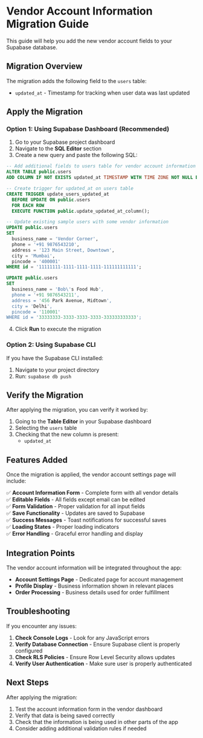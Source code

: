 # Vendor Account Information Migration Guide

This guide will help you add the new vendor account fields to your Supabase database.

## Migration Overview

The migration adds the following field to the `users` table:
- `updated_at` - Timestamp for tracking when user data was last updated

## Apply the Migration

### Option 1: Using Supabase Dashboard (Recommended)

1. Go to your Supabase project dashboard
2. Navigate to the **SQL Editor** section
3. Create a new query and paste the following SQL:

```sql
-- Add additional fields to users table for vendor account information
ALTER TABLE public.users 
ADD COLUMN IF NOT EXISTS updated_at TIMESTAMP WITH TIME ZONE NOT NULL DEFAULT now();

-- Create trigger for updated_at on users table
CREATE TRIGGER update_users_updated_at
  BEFORE UPDATE ON public.users
  FOR EACH ROW
  EXECUTE FUNCTION public.update_updated_at_column();

-- Update existing sample users with some vendor information
UPDATE public.users 
SET 
  business_name = 'Vendor Corner',
  phone = '+91 9876543210',
  address = '123 Main Street, Downtown',
  city = 'Mumbai',
  pincode = '400001'
WHERE id = '11111111-1111-1111-1111-111111111111';

UPDATE public.users 
SET 
  business_name = 'Bob\'s Food Hub',
  phone = '+91 9876543211',
  address = '456 Park Avenue, Midtown',
  city = 'Delhi',
  pincode = '110001'
WHERE id = '33333333-3333-3333-3333-333333333333';
```

4. Click **Run** to execute the migration

### Option 2: Using Supabase CLI

If you have the Supabase CLI installed:

1. Navigate to your project directory
2. Run: `supabase db push`

## Verify the Migration

After applying the migration, you can verify it worked by:

1. Going to the **Table Editor** in your Supabase dashboard
2. Selecting the `users` table
3. Checking that the new column is present:
   - `updated_at`

## Features Added

Once the migration is applied, the vendor account settings page will include:

✅ **Account Information Form** - Complete form with all vendor details  
✅ **Editable Fields** - All fields except email can be edited  
✅ **Form Validation** - Proper validation for all input fields  
✅ **Save Functionality** - Updates are saved to Supabase  
✅ **Success Messages** - Toast notifications for successful saves  
✅ **Loading States** - Proper loading indicators  
✅ **Error Handling** - Graceful error handling and display  

## Integration Points

The vendor account information will be integrated throughout the app:

- **Account Settings Page** - Dedicated page for account management
- **Profile Display** - Business information shown in relevant places
- **Order Processing** - Business details used for order fulfillment

## Troubleshooting

If you encounter any issues:

1. **Check Console Logs** - Look for any JavaScript errors
2. **Verify Database Connection** - Ensure Supabase client is properly configured
3. **Check RLS Policies** - Ensure Row Level Security allows updates
4. **Verify User Authentication** - Make sure user is properly authenticated

## Next Steps

After applying the migration:

1. Test the account information form in the vendor dashboard
2. Verify that data is being saved correctly
3. Check that the information is being used in other parts of the app
4. Consider adding additional validation rules if needed 